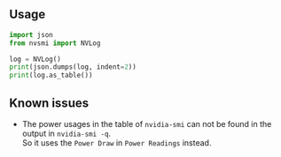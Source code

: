 ## Usage

```python
import json
from nvsmi import NVLog

log = NVLog()
print(json.dumps(log, indent=2))
print(log.as_table())
```

## Known issues

* The power usages in the table of `nvidia-smi` can not be found in the output in `nvidia-smi -q`.  
So it uses the `Power Draw` in `Power Readings` instead.
